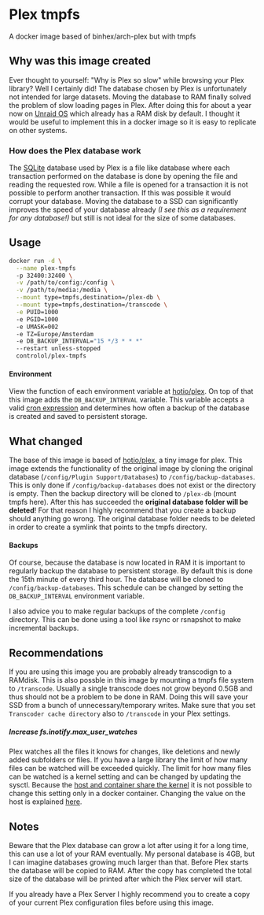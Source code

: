 # Plex tmpfs
A docker image based of binhex/arch-plex but with tmpfs

## Why was this image created
Ever thought to yourself: "Why is Plex so slow" while browsing your Plex library? Well I certainly did! The database chosen by Plex is unfortunately not intended for large datasets. Moving the database to RAM finally solved the problem of slow loading pages in Plex. After doing this for about a year now on [Unraid OS](https://unraid.net/product) which already has a RAM disk by default. I thought it would be useful to implement this in a docker image so it is easy to replicate on other systems.

### How does the Plex database work
The [SQLite](https://www.sqlite.org/index.html) database used by Plex is a file like database where each transaction performed on the database is done by opening the file and reading the requested row. While a file is opened for a transaction it is not possible to perform another transaction. If this was possible it would corrupt your database. Moving the database to a SSD can significantly improves the speed of your database already *(I see this as a requirement for any database!)* but still is not ideal for the size of some databases.

## Usage
```sh
docker run -d \
  --name plex-tmpfs
  -p 32400:32400 \
  -v /path/to/config:/config \
  -v /path/to/media:/media \
  --mount type=tmpfs,destination=/plex-db \
  --mount type=tmpfs,destination=/transcode \
  -e PUID=1000
  -e PGID=1000
  -e UMASK=002
  -e TZ=Europe/Amsterdam
  -e DB_BACKUP_INTERVAL="15 */3 * * *"
  --restart unless-stopped
  controlol/plex-tmpfs
```

#### Environment
View the function of each environment variable at [hotio/plex](https://hotio.dev/containers/plex/). On top of that this image adds the `DB_BACKUP_INTERVAL` variable. This variable accepts a valid [cron expression](https://en.wikipedia.org/wiki/Cron) and determines how often a backup of the database is created and saved to persistent storage.

## What changed
The base of this image is based of [hotio/plex](https://hotio.dev/containers/plex/), a tiny image for plex. This image extends the functionality of the original image by cloning the original database (`/config/Plugin Support/Databases`) to `/config/backup-databases`. This is only done if `/config/backup-databases` does not exist or the directory is empty. Then the backup directory will be cloned to `/plex-db` (mount tmpfs here). After this has succeeded the **original database folder will be deleted**! For that reason I highly recommend that you create a backup should anything go wrong. The original database folder needs to be deleted in order to create a symlink that points to the tmpfs directory.

#### Backups
Of course, because the database is now located in RAM it is important to regularly backup the database to persistent storage. By default this is done the 15th minute of every third hour. The database will be cloned to `/config/backup-databases`. This schedule can be changed by setting the `DB_BACKUP_INTERVAL` environment variable.

I also advice you to make regular backups of the complete `/config` directory. This can be done using a tool like rsync or rsnapshot to make incremental backups.

## Recommendations
If you are using this image you are probably already transcodign to a RAMdisk. This is also possble in this image by mounting a tmpfs file system to `/transcode`. Usually a single transcode does not grow beyond 0.5GB and thus should not be a problem to be done in RAM. Doing this will save your SSD from a bunch of unnecessary/temporary writes. Make sure that you set `Transcoder cache directory` also to `/transcode` in your Plex settings.

##### Increase fs.inotify.max_user_watches
Plex watches all the files it knows for changes, like deletions and newly added subfolders or files. If you have a large library the limit of how many files can be watched will be exceeded quickly. The limit for how many files can be watched is a kernel setting and can be changed by updating the sysctl. Because the [host and container share the kernel](https://github.com/controlol/plex-tmpfs/issues/3) it is not possible to change this setting only in a docker container. Changing the value on the host is explained [here](https://gist.github.com/ntamvl/7c41acee650d376863fd940b99da836f).

## Notes
Beware that the Plex database can grow a lot after using it for a long time, this can use a lot of your RAM eventually. My personal database is 4GB, but I can imagine databases growing much larger than that. Before Plex starts the database will be copied to RAM. After the copy has completed the total size of the database will be printed after which the Plex server will start.

If you already have a Plex Server I highly recommend you to create a copy of your current Plex configuration files before using this image.
